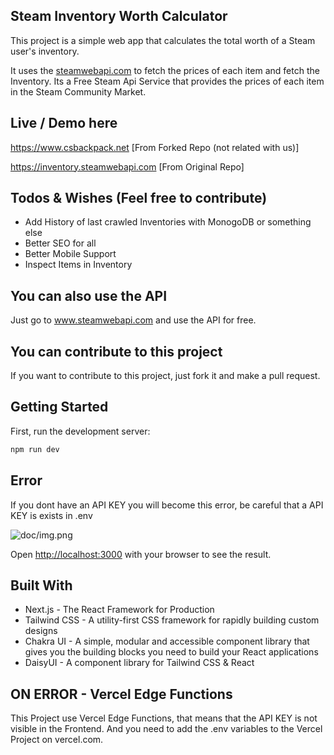 ## Steam Inventory Worth Calculator

This project is a simple web app that calculates the total worth of a Steam user's inventory. 

It uses the [steamwebapi.com](https://www.steamwebapi.com) to fetch the prices of each item and fetch the Inventory.
Its a Free Steam Api Service that provides the prices of each item in the Steam Community Market.

## Live / Demo here
https://www.csbackpack.net [From Forked Repo (not related with us)]

https://inventory.steamwebapi.com [From Original Repo]

## Todos & Wishes (Feel free to contribute)
- Add History of last crawled Inventories with MonogoDB or something else
- Better SEO for all
- Better Mobile Support
- Inspect Items in Inventory

## You can also use the API
Just go to www.steamwebapi.com and use the API for free.

## You can contribute to this project
If you want to contribute to this project, just fork it and make a pull request.

## Getting Started

First, run the development server:

```bash
npm run dev
```

## Error

If you dont have an API KEY you will become this error, be careful that a API KEY is exists in .env

![doc/img.png](doc/img.png)

Open [http://localhost:3000](http://localhost:3000) with your browser to see the result.

## Built With

- Next.js - The React Framework for Production
- Tailwind CSS - A utility-first CSS framework for rapidly building custom designs
- Chakra UI - A simple, modular and accessible component library that gives you the building blocks you need to build your React applications
- DaisyUI - A component library for Tailwind CSS & React


## ON ERROR - Vercel Edge Functions
This Project use Vercel Edge Functions, that means that the API KEY is not visible in the Frontend. And you need to add the
.env variables to the Vercel Project on vercel.com.
